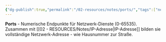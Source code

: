 ```yaml
---
{"dg-publish":true,"permalink":"/02-resources/notes/ports/","tags":["netzwerk/adressierung","transport/endpoint"],"noteIcon":"","updated":"2025-08-27T15:03:22.679+02:00"}
---
```



**Ports** - Numerische Endpunkte für Netzwerk-Dienste (0-65535).
Zusammen mit [[02 - RESOURCES/Notes/IP-Adresse\|IP-Adresse]] bilden sie vollständige Netzwerk-Adresse - wie Hausnummer zur Straße.